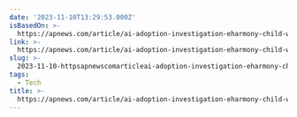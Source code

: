 ```yaml
---
date: '2023-11-10T13:29:53.000Z'
isBasedOn: >-
  https://apnews.com/article/ai-adoption-investigation-eharmony-child-welfare-f803bf3faa02bc90d285e68b1d2bc560
link: >-
  https://apnews.com/article/ai-adoption-investigation-eharmony-child-welfare-f803bf3faa02bc90d285e68b1d2bc560
slug: >-
  2023-11-10-httpsapnewscomarticleai-adoption-investigation-eharmony-child-welfare-f803bf3faa02bc90d285e68b1d2bc560
tags:
  - Tech
title: >-
  https://apnews.com/article/ai-adoption-investigation-eharmony-child-welfare-f803bf3faa02bc90d285e68b1d2bc560
---
```


